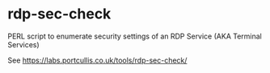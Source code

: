 # rdp-sec-check
PERL script to enumerate security settings of an RDP Service (AKA Terminal Services)

See https://labs.portcullis.co.uk/tools/rdp-sec-check/
